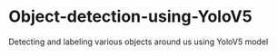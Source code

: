 # Object-detection-using-YoloV5
Detecting and labeling various objects around us using  YoloV5 model
